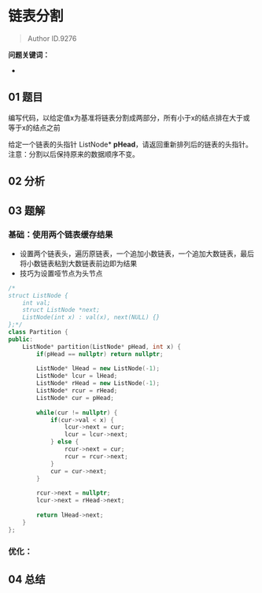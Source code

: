 # 链表分割
> Author ID.9276 

**问题关键词：**

- 

## 01 题目

编写代码，以给定值x为基准将链表分割成两部分，所有小于x的结点排在大于或等于x的结点之前

给定一个链表的头指针 ListNode* **pHead**，请返回重新排列后的链表的头指针。注意：分割以后保持原来的数据顺序不变。

## 02 分析



## 03 题解

### 基础：使用两个链表缓存结果

- 设置两个链表头，遍历原链表，一个追加小数链表，一个追加大数链表，最后将小数链表粘到大数链表前边即为结果
- 技巧为设置哑节点为头节点

```c++
/*
struct ListNode {
    int val;
    struct ListNode *next;
    ListNode(int x) : val(x), next(NULL) {}
};*/
class Partition {
public:
    ListNode* partition(ListNode* pHead, int x) {
        if(pHead == nullptr) return nullptr;
        
        ListNode* lHead = new ListNode(-1);
        ListNode* lcur = lHead;
        ListNode* rHead = new ListNode(-1);
        ListNode* rcur = rHead;
        ListNode* cur = pHead;
        
        while(cur != nullptr) {
            if(cur->val < x) {
                lcur->next = cur;
                lcur = lcur->next;
            } else {
                rcur->next = cur;
                rcur = rcur->next;
            }
            cur = cur->next;
        }
        
        rcur->next = nullptr;
        lcur->next = rHead->next;
        
        return lHead->next;
    }
};
```



### 优化：



## 04 总结


